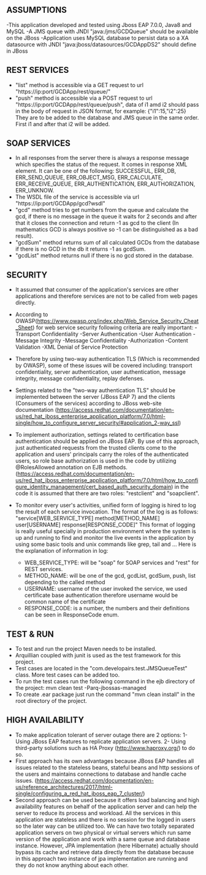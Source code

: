 ASSUMPTIONS
-----------
-This application developed and tested using Jboss EAP 7.0.0, Java8 and MySQL
-A JMS queue with JNDI "java:/jms/GCDQueue" should be available on the JBoss
-Application uses MySQL database to persist data so a XA datasource with JNDI "java:jboss/datasources/GCDAppDS2" should define in JBoss

REST SERVICES
-------------
- "list" method is accessible via a GET request to url "https://ip:port/GCDApp/rest/queue/"
- "push" method is accessible via a POST request to url "https://ip:port/GCDApp/rest/queue/push", data of i1 amd i2 should pass in the body of request in JSON format, for example: {"i1":15,"i2":25} They are to be added to the database and JMS queue in the same order. First i1 and after that i2 will be added.

SOAP SERVICES
-------------
- In all responses from the server there is always a response message which specifies the status of the request. It comes in response XML element. It can be one of the following: SUCCESSFUL, ERR_DB, ERR_SEND_QUEUE, ERR_OBJECT_MSG, ERR_CALCULATE, ERR_RECEIVE_QUEUE, ERR_AUTHENTICATION, ERR_AUTHORIZATION, ERR_UNKNOW.
- The WSDL file of the service is accessible via url "https://ip:port/GCDApp/gcd?wsdl"
- "gcd" method tries to get numbers from the queue and calculate the gcd, if there is no message in the queue it waits for 2 seconds and after that it closes the connection and return -1 as gcd to the client (In mathematics GCD is always positive so -1 can be distinguished as a bad result).
- "gcdSum" method returns sum of all calculated GCDs from the database if there is no GCD in the db it returns -1 as gcdSum.
- "gcdList" method returns null if there is no gcd stored in the database.

SECURITY
--------
- It assumed that consumer of the application's services are other applications and therefore services are not to be called from web pages directly. 
- According to OWASP(https://www.owasp.org/index.php/Web_Service_Security_Cheat_Sheet) for web service security following criteria are really important:
	-Transport Confidentiality
	-Server Authentication
	-User Authentication
	-Message Integrity
	-Message Confidentiality
	-Authorization
	-Content Validation
	-XML Denial of Service Protection

- Therefore by using two-way authentication TLS (Which is recommended by OWASP), some of these issues will be covered including: transport confidentiality, server authentication, user authentication, message integrity, message confidentiality, replay defenses.
- Settings related to the "two-way authentication TLS" should be implemented between the server (JBoss EAP 7) and the clients (Consumers of the services) according to JBoss web-site documentation (https://access.redhat.com/documentation/en-us/red_hat_jboss_enterprise_application_platform/7.0/html-single/how_to_configure_server_security/#application_2-way_ssl)  
- To implement authorization, settings related to certification base authentication should be applied on JBoss EAP. By use of this approach, just authenticated requests from the trusted clients come to the application and users' principals carry the roles of the authenticated users, so role base authorization is used in the code by utilizing @RolesAllowed annotation on EJB methods. (https://access.redhat.com/documentation/en-us/red_hat_jboss_enterprise_application_platform/7.0/html/how_to_configure_identity_management/cert_based_auth_security_domain) in the code it is assumed that there are two roles: "restclient" and "soapclient".

- To monitor every user's activities, unified form of logging is hired to log the result of each service invocation. The format of the log is as follows:
"service[WEB_SERVICE_TYPE] method[METHOD_NAME] user[USERNAME] response[RESPONSE_CODE]"
This format of logging is really useful specially in production environment where the system is up and running to find and monitor the live events in the application by using some basic tools and unix commands like grep, tail and ... Here is the explanation of information in log:
	- WEB_SERVICE_TYPE: will be "soap" for SOAP services and "rest" for REST services.
	- METHOD_NAME: will be one of the gcd, gcdList, gcdSum, push, list depending to the called method
	- USERNAME: username of the user invoked the service, we used certificate base authentication therefore username would be common name of the certificate
	- RESPONSE_CODE: is a number, the numbers and their definitions can be seen in ResponseCode enum.
	
TEST & RUN
----------
- To test and run the project Maven needs to be installed.
- Arquillian coupled with junit is used as the test framework for this project.
- Test cases are located in the "com.developairs.test.JMSQueueTest" class. More test cases can be added too.
- To run the test cases run the following command in the ejb directory of the project: mvn clean test -Parq-jbossas-managed
- To create .ear package just run the command "mvn clean install" in the root directory of the project.


HIGH AVAILABILITY
-----------------
- To make application tolerant of server outage there are 2 options:
	1- Using JBoss EAP features to replicate application servers.
	2- Using third-party solutions such as HA Proxy (http://www.haproxy.org/) to do so.
- First approach has its own advantages because JBoss EAP handles all issues related to the stateless beans, stateful beans and http sessions of the users and maintains connections to database and handle cache issues. (https://access.redhat.com/documentation/en-us/reference_architectures/2017/html-single/configuring_a_red_hat_jboss_eap_7_cluster/)
- Second approach can be used because it offers load balancing and high availability features on behalf of the application server and can help the server to reduce its process and workload. All the services in this application are stateless and there is no session for the logged in users so the later way can be utilized too. We can have two totally separated application servers on two physical or virtual servers which run same version of the application and work with a same queue and database instance. However, JPA implementation (here Hibernate) actually should bypass its cache and retrieve data directly from the database because in this approach two instance of jpa implementation are running and they do not know anything about each other.

